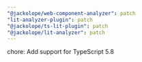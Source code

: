 ```yaml
---
"@jackolope/web-component-analyzer": patch
"lit-analyzer-plugin": patch
"@jackolope/ts-lit-plugin": patch
"@jackolope/lit-analyzer": patch
---
```


chore: Add support for TypeScript 5.8
